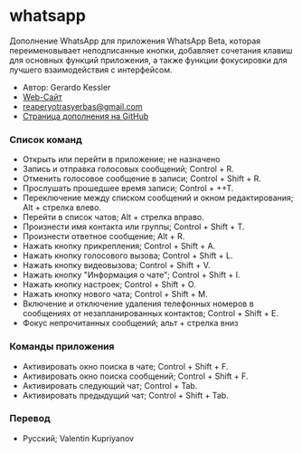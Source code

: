 # whatsapp

Дополнение WhatsApp для приложения WhatsApp Beta, которая переименовывает неподписанные кнопки, добавляет сочетания клавиш для основных функций приложения, а также функции фокусировки для лучшего взаимодействия с интерфейсом.

* Автор: Gerardo Kessler
* [Web-Сайт](https://gera.ar)
* <reaperyotrasyerbas@gmail.com>
* [Страница дополнения на GitHub](https://github.com/GerardKessler/whatsapp)
### Список команд

* Открыть или перейти в приложение; не назначено
* Запись и отправка голосовых сообщений; Control + R.
* Отменить голосовое сообщение в записи; Control + Shift + R.
* Прослушать прошедшее время записи; Control + ++T.
* Переключение между списком сообщений и окном редактирования; Alt + стрелка влево.
* Перейти в список чатов; Alt + стрелка вправо.
* Произнести имя контакта или группы; Control + Shift + T.
* Произнести ответное сообщение; Alt + R.
* Нажать кнопку прикрепления; Control + Shift + A.
* Нажать кнопку голосового вызова; Control + Shift + L.
* Нажать кнопку видеовызова; Control + Shift + V.
* Нажать кнопку "Информация о чате"; Control + Shift + I.
* Нажать кнопку настроек; Control + Shift + O.
* Нажать кнопку нового чата; Control + Shift + M.
* Включение и отключение удаления телефонных номеров в сообщениях от незапланированных контактов; Control + Shift + E.
* Фокус непрочитанных сообщений; альт + стрелка вниз

### Команды приложения

* Активировать окно поиска в чате; Control + Shift + F.
* Активировать окно поиска сообщений; Control + Shift + F.
* Активировать следующий чат; Control + Tab.
* Активировать предыдущий чат; Control + Shift + Tab.

### Перевод

* Русский; Valentin Kupriyanov
